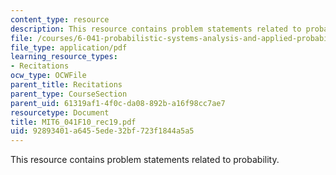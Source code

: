 ```yaml
---
content_type: resource
description: This resource contains problem statements related to probability.
file: /courses/6-041-probabilistic-systems-analysis-and-applied-probability-fall-2010/92893401a6455ede32bf723f1844a5a5_MIT6_041F10_rec19.pdf
file_type: application/pdf
learning_resource_types:
- Recitations
ocw_type: OCWFile
parent_title: Recitations
parent_type: CourseSection
parent_uid: 61319af1-4f0c-da08-892b-a16f98cc7ae7
resourcetype: Document
title: MIT6_041F10_rec19.pdf
uid: 92893401-a645-5ede-32bf-723f1844a5a5
---
```

This resource contains problem statements related to probability.

